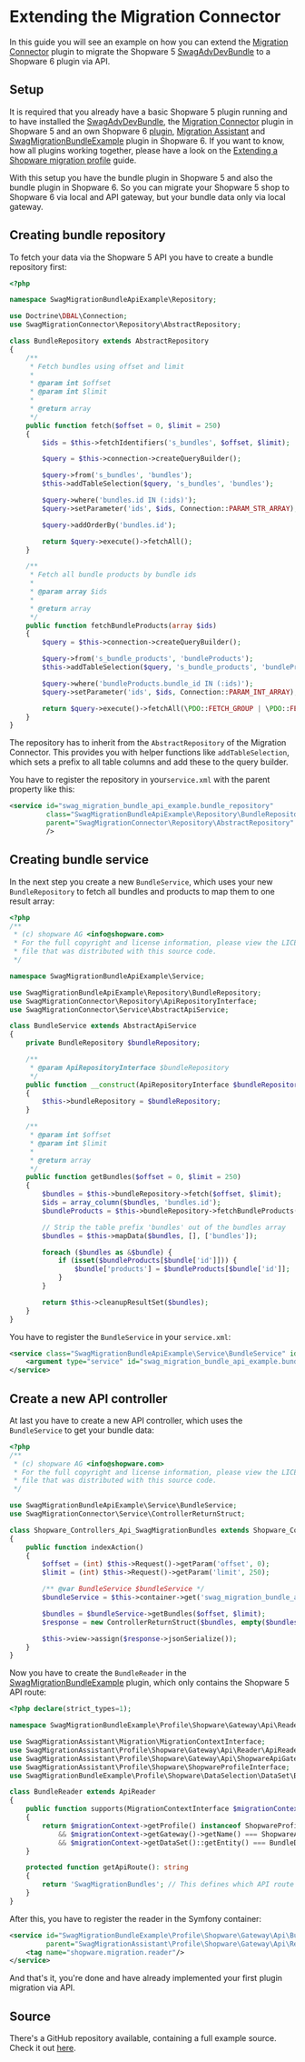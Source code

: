 # Extending the Migration Connector

In this guide you will see an example on how you can extend the [Migration Connector](https://github.com/shopware/SwagMigrationConnector) plugin to migrate the Shopware 5 [SwagAdvDevBundle](https://github.com/shopwareLabs/SwagAdvDevBundle) to a Shopware 6 plugin via API.

## Setup

It is required that you already have a basic Shopware 5 plugin running and to have installed the [SwagAdvDevBundle](https://github.com/shopwareLabs/SwagAdvDevBundle), the [Migration Connector](https://github.com/shopware/SwagMigrationConnector) plugin in Shopware 5 and an own Shopware 6 [plugin](../../../../guides/plugins/plugins/plugin-base-guide), [Migration Assistant](https://github.com/shopware/SwagMigrationAssistant) and [SwagMigrationBundleExample](extending-a-shopware-migration-profile) plugin in Shopware 6. If you want to know, how all plugins working together, please have a look on the [Extending a Shopware migration profile](extending-a-shopware-migration-profile) guide.

With this setup you have the bundle plugin in Shopware 5 and also the bundle plugin in Shopware 6. So you can migrate your Shopware 5 shop to Shopware 6 via local and API gateway, but your bundle data only via local gateway.

## Creating bundle repository

To fetch your data via the Shopware 5 API you have to create a bundle repository first:

```php
<?php

namespace SwagMigrationBundleApiExample\Repository;

use Doctrine\DBAL\Connection;
use SwagMigrationConnector\Repository\AbstractRepository;

class BundleRepository extends AbstractRepository
{
    /**
     * Fetch bundles using offset and limit
     *
     * @param int $offset
     * @param int $limit
     *
     * @return array
     */
    public function fetch($offset = 0, $limit = 250)
    {
        $ids = $this->fetchIdentifiers('s_bundles', $offset, $limit);

        $query = $this->connection->createQueryBuilder();

        $query->from('s_bundles', 'bundles');
        $this->addTableSelection($query, 's_bundles', 'bundles');

        $query->where('bundles.id IN (:ids)');
        $query->setParameter('ids', $ids, Connection::PARAM_STR_ARRAY);

        $query->addOrderBy('bundles.id');

        return $query->execute()->fetchAll();
    }

    /**
     * Fetch all bundle products by bundle ids
     *
     * @param array $ids
     *
     * @return array
     */
    public function fetchBundleProducts(array $ids)
    {
        $query = $this->connection->createQueryBuilder();

        $query->from('s_bundle_products', 'bundleProducts');
        $this->addTableSelection($query, 's_bundle_products', 'bundleProducts');

        $query->where('bundleProducts.bundle_id IN (:ids)');
        $query->setParameter('ids', $ids, Connection::PARAM_INT_ARRAY);

        return $query->execute()->fetchAll(\PDO::FETCH_GROUP | \PDO::FETCH_COLUMN);
    }
}
```

The repository has to inherit from the `AbstractRepository` of the Migration Connector. This provides you with helper functions like `addTableSelection`, which sets a prefix to all table columns and add these to the query builder.

You have to register the repository in your`service.xml` with the parent property like this:

```xml
<service id="swag_migration_bundle_api_example.bundle_repository"
         class="SwagMigrationBundleApiExample\Repository\BundleRepository"
         parent="SwagMigrationConnector\Repository\AbstractRepository"
         />
```

## Creating bundle service

In the next step you create a new `BundleService`, which uses your new `BundleRepository` to fetch all bundles and products to map them to one result array:

```php
<?php
/**
 * (c) shopware AG <info@shopware.com>
 * For the full copyright and license information, please view the LICENSE
 * file that was distributed with this source code.
 */

namespace SwagMigrationBundleApiExample\Service;

use SwagMigrationBundleApiExample\Repository\BundleRepository;
use SwagMigrationConnector\Repository\ApiRepositoryInterface;
use SwagMigrationConnector\Service\AbstractApiService;

class BundleService extends AbstractApiService
{
    private BundleRepository $bundleRepository;

    /**
     * @param ApiRepositoryInterface $bundleRepository
     */
    public function __construct(ApiRepositoryInterface $bundleRepository)
    {
        $this->bundleRepository = $bundleRepository;
    }

    /**
     * @param int $offset
     * @param int $limit
     *
     * @return array
     */
    public function getBundles($offset = 0, $limit = 250)
    {
        $bundles = $this->bundleRepository->fetch($offset, $limit);
        $ids = array_column($bundles, 'bundles.id');
        $bundleProducts = $this->bundleRepository->fetchBundleProducts($ids);

        // Strip the table prefix 'bundles' out of the bundles array
        $bundles = $this->mapData($bundles, [], ['bundles']);

        foreach ($bundles as &$bundle) {
            if (isset($bundleProducts[$bundle['id']])) {
                $bundle['products'] = $bundleProducts[$bundle['id']];
            }
        }

        return $this->cleanupResultSet($bundles);
    }
}
```

You have to register the `BundleService` in your `service.xml`:

```xml
<service class="SwagMigrationBundleApiExample\Service\BundleService" id="swag_migration_bundle_api_example.bundle_service">
    <argument type="service" id="swag_migration_bundle_api_example.bundle_repository"/>
</service>
```

## Create a new API controller

At last you have to create a new API controller, which uses the `BundleService` to get your bundle data:

```php
<?php
/**
 * (c) shopware AG <info@shopware.com>
 * For the full copyright and license information, please view the LICENSE
 * file that was distributed with this source code.
 */

use SwagMigrationBundleApiExample\Service\BundleService;
use SwagMigrationConnector\Service\ControllerReturnStruct;

class Shopware_Controllers_Api_SwagMigrationBundles extends Shopware_Controllers_Api_Rest
{
    public function indexAction()
    {
        $offset = (int) $this->Request()->getParam('offset', 0);
        $limit = (int) $this->Request()->getParam('limit', 250);

        /** @var BundleService $bundleService */
        $bundleService = $this->container->get('swag_migration_bundle_api_example.bundle_service');

        $bundles = $bundleService->getBundles($offset, $limit);
        $response = new ControllerReturnStruct($bundles, empty($bundles));

        $this->view->assign($response->jsonSerialize());
    }
}
```

Now you have to create the `BundleReader` in the [SwagMigrationBundleExample](extending-a-shopware-migration-profile) plugin, which only contains the Shopware 5 API route:

```php
<?php declare(strict_types=1);

namespace SwagMigrationBundleExample\Profile\Shopware\Gateway\Api\Reader;

use SwagMigrationAssistant\Migration\MigrationContextInterface;
use SwagMigrationAssistant\Profile\Shopware\Gateway\Api\Reader\ApiReader;
use SwagMigrationAssistant\Profile\Shopware\Gateway\Api\ShopwareApiGateway;
use SwagMigrationAssistant\Profile\Shopware\ShopwareProfileInterface;
use SwagMigrationBundleExample\Profile\Shopware\DataSelection\DataSet\BundleDataSet;

class BundleReader extends ApiReader
{
    public function supports(MigrationContextInterface $migrationContext): bool
    {
        return $migrationContext->getProfile() instanceof ShopwareProfileInterface
            && $migrationContext->getGateway()->getName() === ShopwareApiGateway::GATEWAY_NAME
            && $migrationContext->getDataSet()::getEntity() === BundleDataSet::getEntity();
    }

    protected function getApiRoute(): string
    {
        return 'SwagMigrationBundles'; // This defines which API route should called
    }
}
```

After this, you have to register the reader in the Symfony container:

```xml
<service id="SwagMigrationBundleExample\Profile\Shopware\Gateway\Api\BundleReader"
         parent="SwagMigrationAssistant\Profile\Shopware\Gateway\Api\Reader\ApiReader">
    <tag name="shopware.migration.reader"/>
</service>
```

And that's it, you're done and have already implemented your first plugin migration via API.

## Source

There's a GitHub repository available, containing a full example source. Check it out [here](https://github.com/shopware/swag-docs-extending-shopware-migration-connector).

